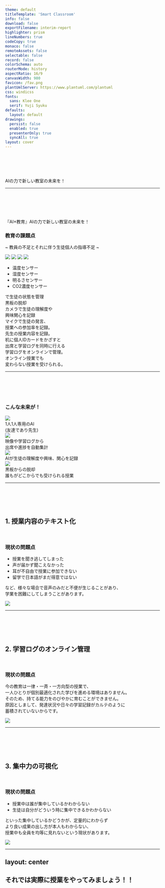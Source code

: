 ```yaml
---
theme: default
titleTemplate: 'Smart Classroom'
info: false
download: false
exportFilename: interim-report
highlighter: prism
lineNumbers: true
codeCopy: true
monaco: false
remoteAssets: false
selectable: false
record: false
colorSchema: auto
routerMode: history
aspectRatio: 16/9
canvasWidth: 980
favicon: /fav.png
plantUmlServer: https://www.plantuml.com/plantuml
css: windicss
fonts:
  sans: Klee One
  serif: Yuji Syuku
defaults:
  layout: default
drawings:
  persist: false
  enabled: true
  presenterOnly: true
  syncAll: true
layout: cover
---
```


# Smart Classroom
AIの力で新しい教室の未来を！ 

<style>
h1 {
  @apply font-bold
}
</style>

<!--
それではOH445の中間報告を始めます。  
私たちが今回提案するのは `Smart Classroom` です。
-->

---

# 企画概要
『<span class="text-red-400 font-bold">AI×教育</span>』AIの力で新しい教室の未来を！  

### 教育の課題点

~ 教員の不足とそれに伴う生徒個人の指導不足 ~

<img class="w-xs mx-auto" src="/classroom.webp">
<img class="absolute top-70 left-98 w-[30px]" src="/sensor.webp">
<img class="absolute top-63 left-138 w-[40px]" src="/camera.webp">
<img class="absolute top-90 left-150 w-[30px]" src="/microphone.webp">

<!-- 吹き出しとかもろもろ -->
<div class="absolute top-55 left-60">
  <div class="speech-bubble-1">
    <ul>
      <li>温度センサー</li>
      <li>湿度センサー</li>
      <li>明るさセンサー</li>
      <li>CO2濃度センサー</li>
    </ul>
    で生徒の状態を管理
  </div>
</div>

<div class="absolute top-60 left-110">
  <div class="speech-bubble-2">
    黒板の脱却
  </div>
</div>

<div class="absolute top-45 left-140">
  <div class="speech-bubble-3">
    カメラで生徒の理解度や<br>
    興味関心を記録
  </div>
</div>

<div class="absolute top-80 left-165">
  <div class="speech-bubble-4">
    マイクで生徒の発言、<br>
    授業への参加率を記録。<br>
    先生の授業内容を記録。
  </div>
</div>

<div class="absolute top-118 left-140">
  <div class="speech-bubble-5">
    机に個人IDカードをかざすと<br>
    出席と学習ログを同時に行える
  </div>
</div>

<div class="absolute top-110 left-40">
  <div class="speech-bubble-6">
    学習ログをオンラインで管理。<br>
    オンライン授業でも<br>
    変わらない授業を受けられる。
  </div>
</div>

<style>
h1 {
  @apply font-bold bg-cyan-600 bg-gradient-to-tr from-cyan-300 to-sky-900 bg-clip-text;
  -webkit-text-fill-color: transparent;
  -moz-text-fill-color: transparent;
}
</style>

<!--
企画の概要ですが、  
"『AI×教育』AIの力で新しい教室の未来を！"  
という企画です。    
具体的には、新しい教室はIoTを用いて様々なデータを収集します。  
それらのデータをAIが解析し新しい教室の未来を想像します。  

この画像のように、  
カメラで生徒の理解度や興味関心を記録したり、  
マイクで生徒の発言から授業への参加率を計算したり、  
先生の授業内容を記録するなどです。

では実際にどのように未来を創造するかですが...
-->

---

# 企画概要

### こんな未来が！

<div class="grid grid-cols-2 grid-rows-2 gap-4">
  <div>
    <img src="/robot.webp" class="w-auto h-[150px] mx-auto mb-2">
    <div class="text-center">
      1人1人専用のAI<br>
      (友達であり先生)
    </div>
  </div>
  <div>
    <img src="/door.webp" class="w-auto h-[150px] mx-auto mb-2">
    <div class="text-center">
      映像や学習ログから<br>
      出席や進捗を自動集計
    </div>
  </div>
  <div>
    <img src="/report.webp" class="w-auto h-[150px] mx-auto mb-2">
    <div class="text-center">
      AIが生徒の理解度や興味、関心を記録
    </div>
  </div>
  <div>
    <img src="/browser.webp" class="w-auto h-[150px] mx-auto mb-2">
    <div class="text-center">
      黒板からの脱却<br>
      誰もがどこからでも受けられる授業
    </div>
  </div>
</div>


<style>
h1 {
  @apply font-bold bg-cyan-600 bg-gradient-to-tr from-cyan-300 to-sky-900 bg-clip-text;
  -webkit-text-fill-color: transparent;
  -moz-text-fill-color: transparent;
}
</style>

<!--
このような形です。

１人１人専用のAIがあり、先生として、友達として接することができたり、
先ほどの収集した映像や学習ログから、出席や進捗を自動集計、  
AIが生徒の理解度や興味、関心を記録、  
黒板から脱却することで、誰もがどこからでも受けられる授業  

などなど、の未来が想像できます。

これらの未来を実現するために私たちが作る機能のですが、いくつか紹介します...
-->

---

# 実装機能

## 1. 授業内容のテキスト化

<br>

### 現状の問題点

- 授業を聞き逃してしまった
- 声が届かず聞こえなかった
- 耳が不自由で授業に参加できない
- 留学で日本語がまだ得意ではない

など、様々な場合で音声のみだと不便が生じることがあり、  
学業を困難にしてしまうことがあります。

<img src="/tablet.webp" class="absolute w-[300px] top-20 right-20">

<style>
h1 {
  @apply font-bold bg-cyan-600 bg-gradient-to-tr from-cyan-300 to-sky-900 bg-clip-text;
  -webkit-text-fill-color: transparent;
  -moz-text-fill-color: transparent;
}
</style>

<!--
ではここからは先ほどの未来を想像するために今回実際に私たちが作成する機能例です。

機能例1です。  
授業内容のテキスト化です。  
マイクで収集した音声をテキスト化するものです。

//スライドを読む

これらを解決するために、マイクから収集した音声を自動で文字に起こしていきます。
また、留学生に対して、自動翻訳し苦手な言語でも学習しやすい環境を提供します。
-->

---

# 実装機能

## 2. 学習ログのオンライン管理

<br>

### 現状の問題点

今の教育は一律・一斉・一方向型の授業で、  
一人ひとりが個別最適化された学びを進める環境はありません。  
そのため、持てる能力をのびやかに育むことができません。  
原因としまして、発達状況や日々の学習記録がカルテのように   
蓄積されていないからです。

<img src="/data.webp" class="absolute w-[250px] top-15 right-20">


<style>
h1 {
  @apply font-bold bg-cyan-600 bg-gradient-to-tr from-cyan-300 to-sky-900 bg-clip-text;
  -webkit-text-fill-color: transparent;
  -moz-text-fill-color: transparent;
}
</style>

<!--
機能例2です。  
生徒一人一人の学習状況をオンラインで管理し、  
その学習ログから得意分野と不得意分野を分析し、  
一人ひとりにあった学習プランを提供します。
-->

---

# 実装機能

## 3. 集中力の可視化

<br>

### 現状の問題点

- 授業中は誰が集中しているかわからない
- 生徒は自分がどういう時に集中できるかわからない

といった集中しているかどうかが、定量的にわからず  
より良い成果の出し方が本人もわからない、  
授業中も全員を均等に見れないという現状があります。

<img src="/student.webp" class="absolute w-[300px] top-20 right-20">

<style>
h1 {
  @apply font-bold bg-cyan-600 bg-gradient-to-tr from-cyan-300 to-sky-900 bg-clip-text;
  -webkit-text-fill-color: transparent;
  -moz-text-fill-color: transparent;
}
</style>

<!-- 
機能例3です。  
生徒の集中力をカメラから得た映像を用いて分析します。  
先生はどの生徒が授業に集中できているのか、リアルタイムで手元で確認できます。  
生徒も自分のどういったときに集中できているのか認識との乖離を確認できます。  
 -->

---
layout: center
---

## それでは実際に授業をやってみましょう！！